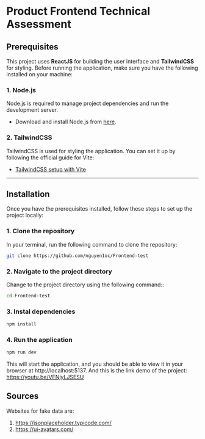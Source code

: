 # Product Frontend Technical Assessment

## Prerequisites

This project uses **ReactJS** for building the user interface and **TailwindCSS** for styling. Before running the application, make sure you have the following installed on your machine:

### 1. Node.js

Node.js is required to manage project dependencies and run the development server.

- Download and install Node.js from [here](https://nodejs.org/en).

### 2. TailwindCSS

TailwindCSS is used for styling the application. You can set it up by following the official guide for Vite:

- [TailwindCSS setup with Vite](https://tailwindcss.com/docs/guides/vite)

---

## Installation

Once you have the prerequisites installed, follow these steps to set up the project locally:

### 1. Clone the repository

In your terminal, run the following command to clone the repository:

  ```bash
  git clone https://github.com/nguyen1oc/Frontend-test
  ```
### 2. Navigate to the project directory
Change to the project directory using the following command::

  ```bash
  cd Frontend-test
  ```

### 3. Instal dependencies

  ```bash
  npm install
  ```

### 4. Run the application

  ```bash
  npm run dev
  ```

This will start the application, and you should be able to view it in your browser at http://localhost:5137.
And this is the link demo of the project: https://youtu.be/VFNjyLJSESU

## Sources
Websites for fake data are:
1. https://jsonplaceholder.typicode.com/
2. https://ui-avatars.com/
